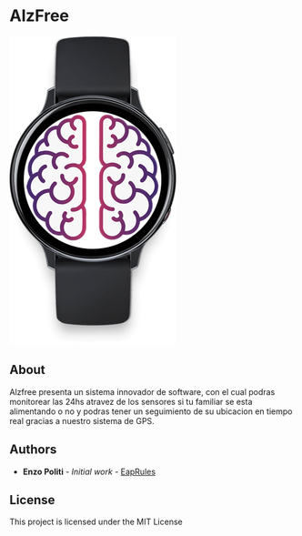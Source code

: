 # AlzFree
![](https://github.com/EapRules/AlzFree/blob/master/public/assets/img/Smart-Alz-Trans.png)

## About
Alzfree presenta un sistema innovador de software, con el cual podras monitorear las 24hs atravez de los sensores si tu familiar se esta alimentando o no y podras tener un seguimiento de su ubicacion en tiempo real gracias a nuestro sistema de GPS.

## Authors

* **Enzo Politi** - *Initial work* - [EapRules](https://github.com/EapRules)


## License

This project is licensed under the MIT License

